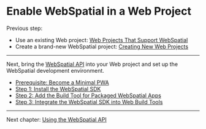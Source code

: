 # Enable WebSpatial in a Web Project

Previous step:
- Use an existing Web project: [Web Projects That Support WebSpatial](../web-projects-that-support-webspatial/README.md)
- Create a brand-new WebSpatial project: [Creating New Web Projects](../web-projects-that-support-webspatial/creating-new-web-projects.md)

---

Next, bring the [WebSpatial API]() into your Web project and set up the WebSpatial development environment.

- [Prerequisite: Become a Minimal PWA](prerequisite-become-a-minimal-pwa.md)
- [Step 1: Install the WebSpatial SDK](step-1-install-the-webspatial-sdk.md)
- [Step 2: Add the Build Tool for Packaged WebSpatial Apps](step-2-add-build-tool-for-packaged-webspatial-apps.md)
- [Step 3: Integrate the WebSpatial SDK into Web Build Tools](step-3-integrate-webspatial-sdk-into-web-build-tools.md)

---

Next chapter: [Using the WebSpatial API](../using-the-webspatial-api/README.md)
